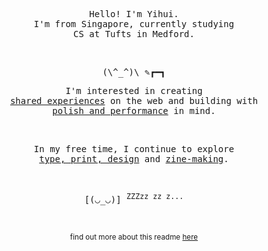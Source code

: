 <p align="center">
  <samp>
    Hello! I'm Yihui. <br /> I'm from Singapore, currently studying <br /> CS at Tufts in Medford.
  </samp>
</p>

<br/>
<p align="center">
  <samp>
    (\^_^)\ ✎┏━┓
  </samp>
<p align="center">

<p align="center">
  <samp>
    I'm interested in creating <br /> 
    <a href="https://www.yihuihu.com/works/henesys" target="_blank">shared experiences</a> 
    on the web and building with <br /> 
    <a href="https://arena-ios-app.vercel.app" target="_blank">polish and performance</a> 
    in mind.
  </samp>
</p>
<br/>

<p align="center">
  <samp>
    In my free time, I continue to explore <br /> 
    <a href="https://www.yihuihu.com/works/misc" target="_blank">type, print, design</a> 
    and <a href="https://www.yihuihu.com/works/ZINEDEF" target="_blank">zine-making</a>.
  </samp>
</p>

<br/>
<p align="center">
  <samp>
    [(◡_◡)] <sup>ZZZzz zz z...</sup>
  </samp>
<p align="center">
<br/>
  
<p align="center">
  <sup>
    find out more about this readme <a href="https://github.com/yihui-hu/yihui-hu/blob/main/guide.md" target="_blank">here</a>
  </sup>
</p>
